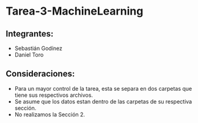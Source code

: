 # Tarea-3-MachineLearning

## Integrantes:

- Sebastián Godínez
- Daniel Toro

## Consideraciones:
- Para un mayor control de la tarea, esta se separa en dos carpetas que tiene sus respectivos archivos.
- Se asume que los datos estan dentro de las carpetas de su respectiva sección.
- No realizamos la Sección 2.
